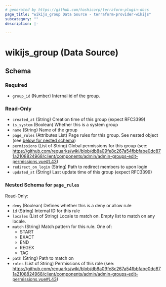 ```yaml
---
# generated by https://github.com/hashicorp/terraform-plugin-docs
page_title: "wikijs_group Data Source - terraform-provider-wikijs"
subcategory: ""
description: |-
  
---
```


# wikijs_group (Data Source)





<!-- schema generated by tfplugindocs -->
## Schema

### Required

- `group_id` (Number) Internal id of the group.

### Read-Only

- `created_at` (String) Creation time of this group (expect RFC3399)
- `is_system` (Boolean) Whether this is a system group
- `name` (String) Name of the group
- `page_rules` (Attributes List) Page rules for this group. See nested object (see [below for nested schema](#nestedatt--page_rules))
- `permissions` (List of String) Global permissions for this group (see: https://github.com/requarks/wiki/blob/db8a09fe8c267a54fbbfabe0dc871a2108824968/client/components/admin/admin-groups-edit-permissions.vue#L43)
- `redirect_on_login` (String) Path to redirect members to upon login
- `updated_at` (String) Last update time of this group (expect RFC3399)

<a id="nestedatt--page_rules"></a>
### Nested Schema for `page_rules`

Read-Only:

- `deny` (Boolean) Defines whether this is a deny or allow rule
- `id` (String) Internal ID for this rule
- `locales` (List of String) Locale to match on. Empty list to match on any locale.
- `match` (String) Match pattern for this rule. One of:
  - START
  - EXACT
  - END
  - REGEX
  - TAG
- `path` (String) Path to match on
- `roles` (List of String) Permissions of this role (see: https://github.com/requarks/wiki/blob/db8a09fe8c267a54fbbfabe0dc871a2108824968/client/components/admin/admin-groups-edit-permissions.vue#L43)



